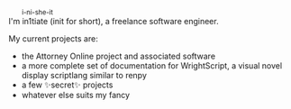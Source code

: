 &nbsp;&nbsp;&nbsp;&nbsp;&nbsp;&nbsp;<sub>i-ni-she-it</sub><br>
I'm in1tiate (init for short), a freelance software engineer.

My current projects are:
- the Attorney Online project and associated software
- a more complete set of documentation for WrightScript, a visual novel display scriptlang similar to renpy
- a few ✨secret✨ projects
- whatever else suits my fancy

<!--
**in1tiate/in1tiate** is a ✨ _special_ ✨ repository because its `README.md` (this file) appears on your GitHub profile.

Here are some ideas to get you started:

- 🔭 I’m currently working on ...
- 🌱 I’m currently learning ...
- 👯 I’m looking to collaborate on ...
- 🤔 I’m looking for help with ...
- 💬 Ask me about ...
- 📫 How to reach me: ...
- 😄 Pronouns: ...
- ⚡ Fun fact: ...
-->

